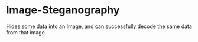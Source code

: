 # Image-Steganography
Hides some data into an Image, and can successfully decode the same data from that image.
